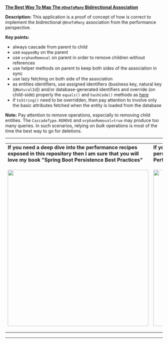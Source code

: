 **[The Best Way To Map The `@OneToMany` Bidirectional Association](https://github.com/AnghelLeonard/Hibernate-SpringBoot/tree/master/HibernateSpringBootOneToManyBidirectional)**
 
**Description:** This application is a proof of concept of how is correct to implement the bidirectional `@OneToMany` association from the performance perspective. 

**Key points:**
- always cascade from parent to child
- use `mappedBy` on the parent
- use `orphanRemoval` on parent in order to remove children without references
- use helper methods on parent to keep both sides of the association in sync
- use lazy fetching on both side of the association
- as entities identifiers, use assigned identifiers (business key, natural key (`@NaturalId`)) and/or database-generated identifiers and override (on child-side) properly the `equals()` and `hashCode()` methods as [here](https://vladmihalcea.com/the-best-way-to-implement-equals-hashcode-and-tostring-with-jpa-and-hibernate/)
- if `toString()` need to be overridden, then pay attention to involve only the basic attributes fetched when the entity is loaded from the database
     
**Note:** Pay attention to remove operations, especially to removing child entities. The `CascadeType.REMOVE` and `orphanRemoval=true` may produce too many queries. In such scenarios, relying on *bulk* operations is most of the time the best way to go for deletions.
     
-----------------------------------------------------------------------------------------------------------------------    
<table>
     <tr><td><b>If you need a deep dive into the performance recipes exposed in this repository then I am sure that you will love my book "Spring Boot Persistence Best Practices"</b></td><td><b>If you need a hand of tips and illustrations of 100+ Java persistence performance issues then "Java Persistence Performance Illustrated Guide" is for you.</b></td></tr>
     <tr><td>
<a href="https://www.apress.com/us/book/9781484256251"><p align="left"><img src="https://github.com/AnghelLeonard/Hibernate-SpringBoot/blob/master/Spring%20Boot%20Persistence%20Best%20Practices.jpg" height="500" width="450"/></p></a>
</td><td>
<a href="https://leanpub.com/java-persistence-performance-illustrated-guide"><p align="right"><img src="https://github.com/AnghelLeonard/Hibernate-SpringBoot/blob/master/Java%20Persistence%20Performance%20Illustrated%20Guide.jpg" height="500" width="450"/></p></a>
</td></tr></table>

-----------------------------------------------------------------------------------------------------------------------    

